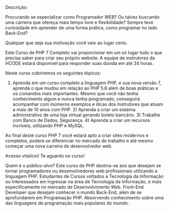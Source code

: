 Descrição:

Procurando se especializar como Programador WEB? Ou talvez buscando uma carreira que ofereça mais tempo livre e flexibilidade? Sempre teve curiosidade em aprender de uma forma prática, como programar no lado Back-End?  

Qualquer que seja sua motivação você veio ao lugar certo.

Este Curso de PHP 7 Completo vai proporcionar em um só lugar tudo o que precisa saber para criar seu próprio website. A equipe de instrutores da HCODE estará disponível para responder suas dúvida em até 24 horas. 

Neste curso cobriremos os seguintes tópicos:

1) Aprenda em um curso completo a linguagem PHP, e sua nova versão 7, aprenda o que mudou em relação ao PHP 5.6 além de boas práticas e os comandos mais importantes. Mesmo que você não tenha conhecimento algum e nunca tenha programado, conseguirá acompanhar com inúmeros exemplos e dicas dos Instrutores que atuam a mais de 10 anos com PHP. 2) Aprenda a criar um sistema administrativo de uma loja virtual gerando boleto bancário. 3) Trabalhe com Banco de Dados, Segurança. 4) Aprenda a criar um recursos incríveis, utilizando PHP e MySQL.

Ao final deste curso PHP 7 você estará apto a criar sites modernos e completos, poderá se diferenciar no mercado de trabalho e até mesmo começar uma nova carreira de desenvolvedor web.

Acesso vitalício! Te aguardo no curso!

Quem é o público-alvo?
Este curso de PHP destina-se aos que desejam se tornar programadores ou desenvolvedores web profissionais utilizando a linguagem PHP.
Estudantes de Cursos voltados a Tecnologia da Informação ou Interessados em ingressar na área de Tecnologia da Informação, e mais especificamente no mercado de Desenvolvimento Web.
Front-End Developer que desejam conhecer o mundo Back-End, além de se aprofundarem em Programação PHP. Absorvendo conhecimento sobre uma das linguagens de programação mais populares do mundo.